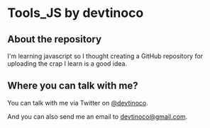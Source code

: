 # Tools_JS by devtinoco
## About the repository
I'm learning javascript so I thought creating a GitHub repository for uploading the crap I learn is a good idea.
## Where you can talk with me?
You can talk with me via Twitter on [@devtinoco](https://www.twitter.com/devtinoco).

And you can also send me an email to [devtinoco@gmail.com](mailto:devtinoco@gmail.com).
